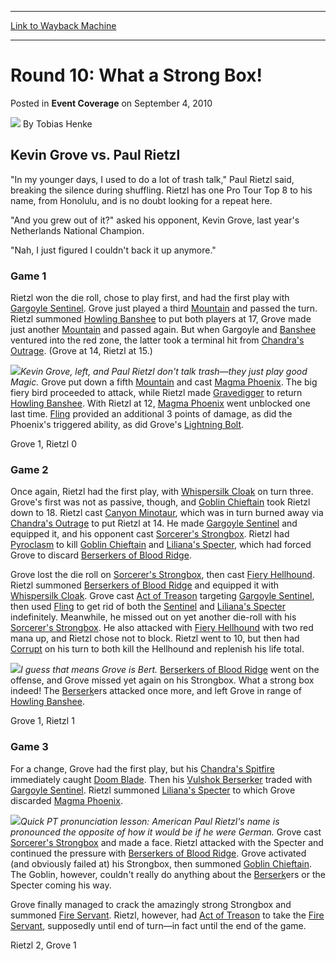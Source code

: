
---
[Link to Wayback Machine](https://web.archive.org/web/20210503153602/https://magic.wizards.com/en/articles/archive/event-coverage/round-10-what-strong-box-2010-09-04)

[_metadata_:author]:- "Tobias Henke"
[_metadata_:description]:- "Kevin Grove vs. Paul Rietzl `In my younger days, I used to do a lot of trash talk,` Paul Rietzl said, breaking the silence during shuffling. Rietzl has one Pro Tour Top 8 to his name, from Honolulu, and is no doubt looking for a repeat here. `And you grew out of it?` asked his opponent, Kevin Grove, last year's Netherlands National Champion. `Nah, I just figured I couldn't"
[_metadata_:generator]:- "Drupal 7 (http://drupal.org)"
[_metadata_:node]:- "500301"
[_metadata_:publish_date]:- "2010-09-04"
[_metadata_:source]:- "div-main-content"
[_metadata_:title]:- "Round 10: What a Strong Box!"
[_metadata_:wayback_capture_timestamp]:- "2021-05-03 15:36:02"
[_metadata_:wayback_raw_url]:- "https://web.archive.org/web/20210503153602id_/https://magic.wizards.com/en/articles/archive/event-coverage/round-10-what-strong-box-2010-09-04"
[_metadata_:wayback_url]:- "https://magic.wizards.com/en/articles/archive/event-coverage/round-10-what-strong-box-2010-09-04"
---


Round 10: What a Strong Box!
============================



 Posted in **Event Coverage**
 on September 4, 2010 






![](https://media.magic.wizards.com/styles/auth_small/public/generic-avatar-150_43.png)
By Tobias Henke












Kevin Grove vs. Paul Rietzl
---------------------------


"In my younger days, I used to do a lot of trash talk," Paul Rietzl said, breaking the silence during shuffling. Rietzl has one Pro Tour Top 8 to his name, from Honolulu, and is no doubt looking for a repeat here.


"And you grew out of it?" asked his opponent, Kevin Grove, last year's Netherlands National Champion.


"Nah, I just figured I couldn't back it up anymore."


### Game 1


Rietzl won the die roll, chose to play first, and had the first play with [Gargoyle Sentinel](http://gatherer.wizards.com/Pages/Card/Details.aspx?name=Gargoyle+Sentinel). Grove just played a third [Mountain](http://gatherer.wizards.com/Pages/Card/Details.aspx?name=Mountain) and passed the turn. Rietzl summoned [Howling Banshee](http://gatherer.wizards.com/Pages/Card/Details.aspx?name=Howling+Banshee) to put both players at 17, Grove made just another [Mountain](http://gatherer.wizards.com/Pages/Card/Details.aspx?name=Mountain) and passed again. But when Gargoyle and [Banshee](http://gatherer.wizards.com/Pages/Card/Details.aspx?name=Banshee) ventured into the red zone, the latter took a terminal hit from [Chandra's Outrage](http://gatherer.wizards.com/Pages/Card/Details.aspx?name=Chandra%27s+Outrage). (Grove at 14, Rietzl at 15.)


![](https://media.magic.wizards.com/image_legacy_migration/mtg/images/daily/events/ptams10/r10_grove_rietzl.jpg)*Kevin Grove, left, and Paul Rietzl don't talk trash—they just play good Magic.*
Grove put down a fifth [Mountain](http://gatherer.wizards.com/Pages/Card/Details.aspx?name=Mountain) and cast [Magma Phoenix](http://gatherer.wizards.com/Pages/Card/Details.aspx?name=Magma+Phoenix). The big fiery bird proceeded to attack, while Rietzl made [Gravedigger](http://gatherer.wizards.com/Pages/Card/Details.aspx?name=Gravedigger) to return [Howling Banshee](http://gatherer.wizards.com/Pages/Card/Details.aspx?name=Howling+Banshee). With Rietzl at 12, [Magma Phoenix](http://gatherer.wizards.com/Pages/Card/Details.aspx?name=Magma+Phoenix) went unblocked one last time. [Fling](http://gatherer.wizards.com/Pages/Card/Details.aspx?name=Fling) provided an additional 3 points of damage, as did the Phoenix's triggered ability, as did Grove's [Lightning Bolt](http://gatherer.wizards.com/Pages/Card/Details.aspx?name=Lightning+Bolt).


Grove 1, Rietzl 0


### Game 2


Once again, Rietzl had the first play, with [Whispersilk Cloak](http://gatherer.wizards.com/Pages/Card/Details.aspx?name=Whispersilk+Cloak) on turn three. Grove's first was not as passive, though, and [Goblin Chieftain](http://gatherer.wizards.com/Pages/Card/Details.aspx?name=Goblin+Chieftain) took Rietzl down to 18. Rietzl cast [Canyon Minotaur](http://gatherer.wizards.com/Pages/Card/Details.aspx?name=Canyon+Minotaur), which was in turn burned away via [Chandra's Outrage](http://gatherer.wizards.com/Pages/Card/Details.aspx?name=Chandra%27s+Outrage) to put Rietzl at 14. He made [Gargoyle Sentinel](http://gatherer.wizards.com/Pages/Card/Details.aspx?name=Gargoyle+Sentinel) and equipped it, and his opponent cast [Sorcerer's Strongbox](http://gatherer.wizards.com/Pages/Card/Details.aspx?name=Sorcerer%27s+Strongbox). Rietzl had [Pyroclasm](http://gatherer.wizards.com/Pages/Card/Details.aspx?name=Pyroclasm) to kill [Goblin Chieftain](http://gatherer.wizards.com/Pages/Card/Details.aspx?name=Goblin+Chieftain) and [Liliana's Specter](http://gatherer.wizards.com/Pages/Card/Details.aspx?name=Liliana%27s+Specter), which had forced Grove to discard [Berserkers of Blood Ridge](http://gatherer.wizards.com/Pages/Card/Details.aspx?name=Berserkers+of+Blood+Ridge).


Grove lost the die roll on [Sorcerer's Strongbox](http://gatherer.wizards.com/Pages/Card/Details.aspx?name=Sorcerer%27s+Strongbox), then cast [Fiery Hellhound](http://gatherer.wizards.com/Pages/Card/Details.aspx?name=Fiery+Hellhound). Rietzl summoned [Berserkers of Blood Ridge](http://gatherer.wizards.com/Pages/Card/Details.aspx?name=Berserkers+of+Blood+Ridge) and equipped it with [Whispersilk Cloak](http://gatherer.wizards.com/Pages/Card/Details.aspx?name=Whispersilk+Cloak). Grove cast [Act of Treason](http://gatherer.wizards.com/Pages/Card/Details.aspx?name=Act+of+Treason) targeting [Gargoyle Sentinel](http://gatherer.wizards.com/Pages/Card/Details.aspx?name=Gargoyle+Sentinel), then used [Fling](http://gatherer.wizards.com/Pages/Card/Details.aspx?name=Fling) to get rid of both the [Sentinel](http://gatherer.wizards.com/Pages/Card/Details.aspx?name=Sentinel) and [Liliana's Specter](http://gatherer.wizards.com/Pages/Card/Details.aspx?name=Liliana%27s+Specter) indefinitely. Meanwhile, he missed out on yet another die-roll with his [Sorcerer's Strongbox](http://gatherer.wizards.com/Pages/Card/Details.aspx?name=Sorcerer%27s+Strongbox). He also attacked with [Fiery Hellhound](http://gatherer.wizards.com/Pages/Card/Details.aspx?name=Fiery+Hellhound) with two red mana up, and Rietzl chose not to block. Rietzl went to 10, but then had [Corrupt](http://gatherer.wizards.com/Pages/Card/Details.aspx?name=Corrupt) on his turn to both kill the Hellhound and replenish his life total.


![](https://media.magic.wizards.com/image_legacy_migration/mtg/images/daily/events/ptams10/r10_grove.jpg)*I guess that means Grove is Bert.*
[Berserkers of Blood Ridge](http://gatherer.wizards.com/Pages/Card/Details.aspx?name=Berserkers+of+Blood+Ridge) went on the offense, and Grove missed yet again on his Strongbox. What a strong box indeed! The [Berserk](http://gatherer.wizards.com/Pages/Card/Details.aspx?name=Berserk)ers attacked once more, and left Grove in range of [Howling Banshee](http://gatherer.wizards.com/Pages/Card/Details.aspx?name=Howling+Banshee).


Grove 1, Rietzl 1


### Game 3


For a change, Grove had the first play, but his [Chandra's Spitfire](http://gatherer.wizards.com/Pages/Card/Details.aspx?name=Chandra%27s+Spitfire) immediately caught [Doom Blade](http://gatherer.wizards.com/Pages/Card/Details.aspx?name=Doom+Blade). Then his [Vulshok Berserker](http://gatherer.wizards.com/Pages/Card/Details.aspx?name=Vulshok+Berserker) traded with [Gargoyle Sentinel](http://gatherer.wizards.com/Pages/Card/Details.aspx?name=Gargoyle+Sentinel). Rietzl summoned [Liliana's Specter](http://gatherer.wizards.com/Pages/Card/Details.aspx?name=Liliana%27s+Specter) to which Grove discarded [Magma Phoenix](http://gatherer.wizards.com/Pages/Card/Details.aspx?name=Magma+Phoenix).


![](https://media.magic.wizards.com/image_legacy_migration/mtg/images/daily/events/ptams10/r10_rietzl.jpg)*Quick PT pronunciation lesson: American Paul Rietzl's name is pronounced the opposite of how it would be if he were German.*
Grove cast [Sorcerer's Strongbox](http://gatherer.wizards.com/Pages/Card/Details.aspx?name=Sorcerer%27s+Strongbox) and made a face. Rietzl attacked with the Specter and continued the pressure with [Berserkers of Blood Ridge](http://gatherer.wizards.com/Pages/Card/Details.aspx?name=Berserkers+of+Blood+Ridge). Grove activated (and obviously failed at) his Strongbox, then summoned [Goblin Chieftain](http://gatherer.wizards.com/Pages/Card/Details.aspx?name=Goblin+Chieftain). The Goblin, however, couldn't really do anything about the [Berserk](http://gatherer.wizards.com/Pages/Card/Details.aspx?name=Berserk)ers or the Specter coming his way.


Grove finally managed to crack the amazingly strong Strongbox and summoned [Fire Servant](http://gatherer.wizards.com/Pages/Card/Details.aspx?name=Fire+Servant). Rietzl, however, had [Act of Treason](http://gatherer.wizards.com/Pages/Card/Details.aspx?name=Act+of+Treason) to take the [Fire Servant](http://gatherer.wizards.com/Pages/Card/Details.aspx?name=Fire+Servant), supposedly until end of turn—in fact until the end of the game.


Rietzl 2, Grove 1








